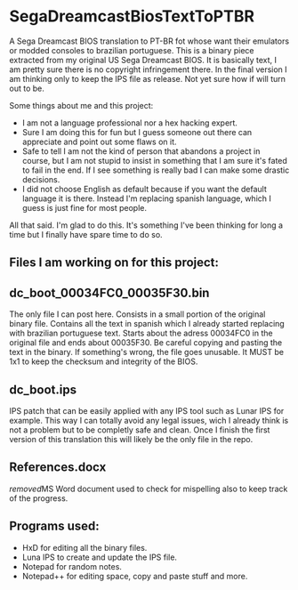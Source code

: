 # SegaDreamcastBiosTextToPTBR
 A Sega Dreamcast BIOS translation to PT-BR fot whose want their emulators or modded consoles to brazilian portuguese.
 This is a binary piece extracted from my original US Sega Dreamcast BIOS. It is basically text, I am pretty sure there is no copyright infringement there.
 In the final version I am thinking only to keep the IPS file as release. Not yet sure how if will turn out to be.

Some things about me and this project:
- I am not a language professional nor a hex hacking expert.
- Sure I am doing this for fun but I guess someone out there can appreciate and point out some flaws on it.
- Safe to tell I am not the kind of person that abandons a project in course, but I am not stupid to insist in something that I am sure it's fated to fail in the end. If I see something is really bad I can make some drastic decisions.
- I did not choose English as default because if you want the default language it is there. Instead I'm replacing spanish language, which I guess is just fine for most people.

All that said. I'm glad to do this. It's something I've been thinking for long a time but I finally have spare time to do so.


Files I am working on for this project:
-

dc_boot_00034FC0_00035F30.bin
-
The only file I can post here. Consists in a small portion of the original binary file.
Contains all the text in spanish which I already started replacing with brazilian portuguese text.
Starts about the adress 00034FC0 in the original file and ends about 00035F30.
Be careful copying and pasting the text in the binary. If something's wrong, the file goes unusable. It MUST be 1x1 to keep the checksum and integrity of the BIOS.

dc_boot.ips
-
IPS patch that can be easily applied with any IPS tool such as Lunar IPS for example.
This way I can totally avoid any legal issues, wich I already think is not a problem but to be completly safe and clean.
Once I finish the first version of this translation this will likely be the only file in the repo.

References.docx
-
*removed*MS Word document used to check for mispelling also to keep track of the progress.


Programs used:
- 
- HxD for editing all the binary files.
- Luna IPS to create and update the IPS file.
- Notepad for random notes.
- Notepad++ for editing space, copy and paste stuff and more.